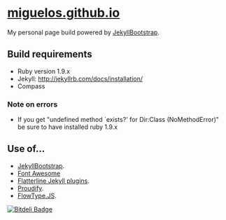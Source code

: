 # [miguelos.github.io](https://github.com/Miguelos/miguelos.github.io)

My personal page build powered by [JekyllBootstrap](https://github.com/plusjade/jekyll-bootstrap).

## Build requirements

* Ruby version 1.9.x
* Jekyll: http://jekyllrb.com/docs/installation/
* Compass

### Note on errors
* If you get "undefined method `exists?' for Dir:Class (NoMethodError)" be sure to have installed ruby 1.9.x

## Use of...
* [JekyllBootstrap](https://github.com/plusjade/jekyll-bootstrap).
* [Font Awesome](https://github.com/FortAwesome/Font-Awesome/)
* [Flatterline Jekyll plugins](https://github.com/flatterline/jekyll-plugins).
* [Proudify](https://github.com/icebreaker/proudify).
* [FlowType.JS](https://github.com/simplefocus/FlowType.JS).

[![Bitdeli Badge](https://d2weczhvl823v0.cloudfront.net/Miguelos/miguelos.github.io/trend.png)](https://bitdeli.com/free "Bitdeli Badge")
